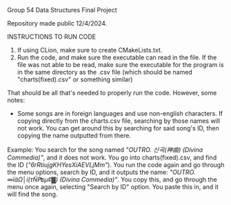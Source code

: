 Group 54 Data Structures Final Project

Repository made public 12/4/2024.

INSTRUCTIONS TO RUN CODE

1. If using CLion, make sure to create CMakeLists.txt.
2. Run the code, and make sure the executable can read in the file. If the file was not able to be read, make sure the executable for the program is in the same directory as the .csv file (which should be named "charts(fixed).csv" or something similar)

That should be all that's needed to properly run the code. However, some notes:

- Some songs are in foreign languages and use non-english characters. If copying directly from the charts.csv file, searching by those names will not work. You can get around this by searching for said song's ID, then copying the name outputted from there.

Example: You search for the song named _"OUTRO. 신곡(神曲) (Divina Commedia)"_, and it does not work. You go into charts(fixed).csv, and find the ID (_"6rRtiujgKHYesXiAEVLjMm"_). You run the code again and go through the menu options, search by ID, and it outputs the name: _"OUTRO. ∞ïáΩ│í(τÑ₧µ¢▓) (Divina Commedia)"_. You copy this, and go through the menu once again, selecting "Search by ID" option. You paste this in, and it will find the song.


